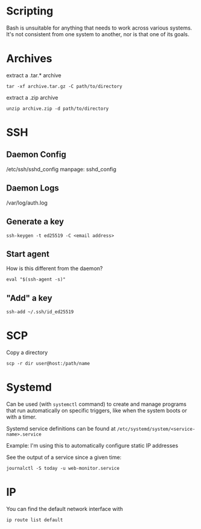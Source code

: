 # Scripting

Bash is unsuitable for anything that needs to work across various systems. It's not consistent from one system to another, nor is that one of its goals.

# Archives

extract a .tar.* archive

```
tar -xf archive.tar.gz -C path/to/directory
```

extract a .zip archive

```
unzip archive.zip -d path/to/directory
```

# SSH

## Daemon Config 

/etc/ssh/sshd_config
manpage: sshd_config

## Daemon Logs

/var/log/auth.log

## Generate a key

```shell
ssh-keygen -t ed25519 -C <email address>
```

## Start agent

How is this different from the daemon?

```shell
eval "$(ssh-agent -s)"
```

## "Add" a key

```shell
ssh-add ~/.ssh/id_ed25519
```

# SCP

Copy a directory

```shell
scp -r dir user@host:/path/name
```

# Systemd

Can be used (with `systemctl` command) to create and manage programs that run automatically on specific triggers, like when the system boots or with a timer.

Systemd service definitions can be found at `/etc/systemd/system/<service-name>.service`

Example: I'm using this to automatically configure static IP addresses

See the output of a service since a given time:
```shell
journalctl -S today -u web-monitor.service
```


# IP

You can find the default network interface with 

```shell
ip route list default
```
